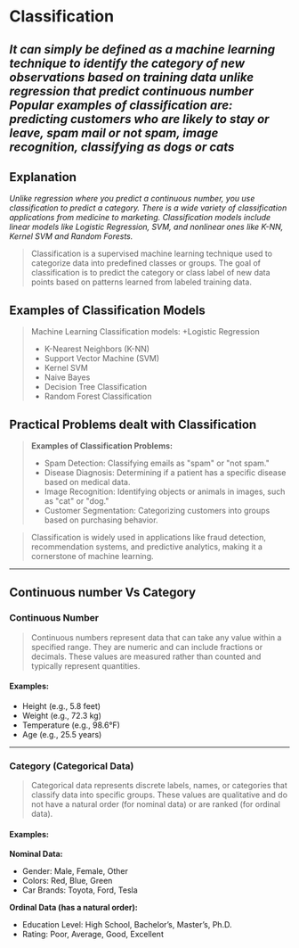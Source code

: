 # Classification
_It can simply be defined as a machine learning technique to identify the category of new observations based on training data unlike regression that predict continuous number
Popular examples of classification are: predicting customers who are likely to stay or leave, spam mail or not spam, image recognition, classifying as dogs or cats_
---

## Explanation
_Unlike regression where you predict a continuous number, you use classification to predict a category. There is a wide variety of classification applications from medicine to marketing. Classification models include linear models like Logistic Regression, SVM, and nonlinear ones like K-NN, Kernel SVM and Random Forests._

> Classification is a supervised machine learning technique used to categorize data into predefined classes or groups. The goal of classification is to predict the category or class label of new data points based on patterns learned from labeled training data.

## Examples of Classification Models
> Machine Learning Classification models:
> +Logistic Regression
> + K-Nearest Neighbors (K-NN)
> + Support Vector Machine (SVM)
> + Kernel SVM
> + Naive Bayes
> + Decision Tree Classification
> + Random Forest Classification

## Practical Problems dealt with Classification
> __Examples of Classification Problems:__
> + Spam Detection: Classifying emails as "spam" or "not spam."
> + Disease Diagnosis: Determining if a patient has a specific disease based on medical data.
> + Image Recognition: Identifying objects or animals in images, such as "cat" or "dog."
> + Customer Segmentation: Categorizing customers into groups based on purchasing behavior.

> Classification is widely used in applications like fraud detection, recommendation systems, and predictive analytics, making it a cornerstone of machine learning.

---
## Continuous number Vs Category
### Continuous Number
> Continuous numbers represent data that can take any value within a specified range. They are numeric and can include fractions or decimals. These values are measured rather than counted and typically represent quantities.

#### Examples:
+ Height (e.g., 5.8 feet)
+ Weight (e.g., 72.3 kg)
+ Temperature (e.g., 98.6°F)
+ Age (e.g., 25.5 years)
---

### Category (Categorical Data)
> Categorical data represents discrete labels, names, or categories that classify data into specific groups. These values are qualitative and do not have a natural order (for nominal data) or are ranked (for ordinal data).

#### Examples:
__Nominal Data:__
+ Gender: Male, Female, Other
+ Colors: Red, Blue, Green
+ Car Brands: Toyota, Ford, Tesla

__Ordinal Data (has a natural order):__
+ Education Level: High School, Bachelor’s, Master’s, Ph.D.
+ Rating: Poor, Average, Good, Excellent



